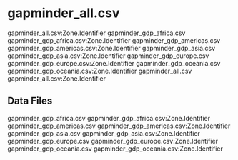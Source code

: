 # gapminder_all.csv
gapminder_all.csv:Zone.Identifier
gapminder_gdp_africa.csv
gapminder_gdp_africa.csv:Zone.Identifier
gapminder_gdp_americas.csv
gapminder_gdp_americas.csv:Zone.Identifier
gapminder_gdp_asia.csv
gapminder_gdp_asia.csv:Zone.Identifier
gapminder_gdp_europe.csv
gapminder_gdp_europe.csv:Zone.Identifier
gapminder_gdp_oceania.csv
gapminder_gdp_oceania.csv:Zone.Identifier
gapminder_all.csv
gapminder_all.csv:Zone.Identifier

## Data Files
gapminder_gdp_africa.csv
gapminder_gdp_africa.csv:Zone.Identifier
gapminder_gdp_americas.csv
gapminder_gdp_americas.csv:Zone.Identifier
gapminder_gdp_asia.csv
gapminder_gdp_asia.csv:Zone.Identifier
gapminder_gdp_europe.csv
gapminder_gdp_europe.csv:Zone.Identifier
gapminder_gdp_oceania.csv
gapminder_gdp_oceania.csv:Zone.Identifier
